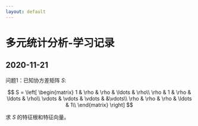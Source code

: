 ```yaml
---
layout: default
---
```

<head>
    <script src="https://cdn.mathjax.org/mathjax/latest/MathJax.js?config=TeX-AMS-MML_HTMLorMML" type="text/javascript"></script>
    <script type="text/x-mathjax-config">
        MathJax.Hub.Config({
            tex2jax: {
            skipTags: ['script', 'noscript', 'style', 'textarea', 'pre'],
            inlineMath: [['$','$']]
            } 
        });
    </script>
</head>

# 多元统计分析-学习记录

## 2020-11-21

问题1：已知协方差矩阵 $S$:

$$
S = \left[
\begin{matrix}
1 & \rho & \rho & \ldots & \rho\\
\rho & 1 & \rho & \ldots & \rho\\
\vdots & \vdots &  \vdots & &\vdots\\
\rho & \rho & \rho & \ldots & 1\\
\end{matrix}
\right]
$$

求 $S$ 的特征根和特征向量。